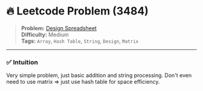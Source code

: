 # 🔥 Leetcode Problem (3484)

> **Problem:** [Design Spreadsheet](https://leetcode.com/problems/design-spreadsheet/)<br />
> **Difficulty:** Medium<br/>
> **Tags:** `Array`, `Hash Table`, `String`, `Design`, `Matrix`

---

### ✅ Intuition

Very simple problem, just basic addition and string processing. Don't even need to use matrix => just use hash table for space efficiency.